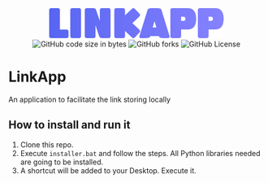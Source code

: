 <p align="center">
  <img src="/assets/img/LinkApp.png">
  <br >
  <img alt="GitHub code size in bytes" src="https://img.shields.io/github/languages/code-size/alex-ortega-07/LinkApp">
  <img alt="GitHub forks" src="https://img.shields.io/github/forks/alex-ortega-07/LinkApp?style=flat">
  <img alt="GitHub License" src="https://img.shields.io/github/license/mashape/apistatus?style=flat">
</p>

# LinkApp

An application to facilitate the link storing locally

## How to install and run it

1. Clone this repo.
2. Execute `installer.bat` and follow the steps. All Python libraries needed are going to be installed.
3. A shortcut will be added to your Desktop. Execute it.
